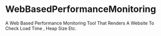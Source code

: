 # WebBasedPerformanceMonitoring
A Web Based Performance Monitoring Tool That Renders A Website To Check Load Time , Heap Size Etc.
